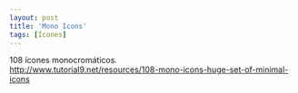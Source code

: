 ```yaml
---
layout: post
title: 'Mono Icons'
tags: [Ícones]
---
```


108 ícones monocromáticos.<br>
<http://www.tutorial9.net/resources/108-mono-icons-huge-set-of-minimal-icons>
